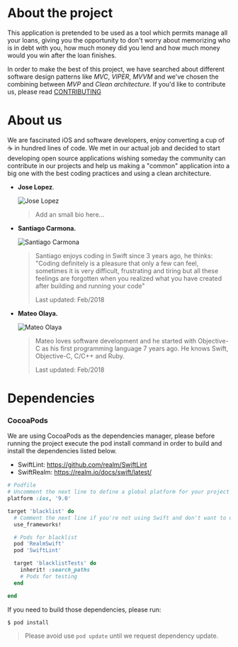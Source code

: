# About the project

This application is pretended to be used as a tool which permits manage all your loans, giving you the opportunity to don't 
worry about memorizing who is in debt with you, how much money did you lend and how much money would you win after the loan finishes.

In order to make the best of this project, we have searched about different software design patterns like _MVC_, _VIPER_, _MVVM_ and we've chosen the combining between _MVP_ and _Clean architecture_. If you'd like to contribute us, please read [CONTRIBUTING](https://github.com/opelty/blacklist-ios/blob/master/CONTRIBUTING.md)

# About us

We are fascinated iOS and software developers, enjoy converting a cup of ☕️ in hundred lines of code. We met in our actual job and decided to start developing open source applications wishing someday the community can contribute in our projects and help us making a "common" application into a big one with the best coding practices and using a clean architecture.

- **Jose Lopez**.

  ![Jose Lopez](https://avatars1.githubusercontent.com/u/10122028?s=150&v=4)

  > Add an small bio here...

- **Santiago Carmona.**

  ![Santiago Carmona](https://avatars2.githubusercontent.com/u/5218843?s=150&v=4)

  > Santiago enjoys coding in Swift since 3 years ago, he thinks: "Coding definitely is a pleasure that only a few can feel, sometimes it is very difficult, frustrating and tiring but all these feelings are forgotten when you realized what you have created after building and running your code"
  >
  > Last updated: Feb/2018

- **Mateo Olaya.**

  ![Mateo Olaya](https://avatars1.githubusercontent.com/u/1709983?s=150&v=4)

  > Mateo loves software development and he started with Objective-C as his first programming language 7 years ago. He knows Swift, Objective-C, C/C++ and Ruby.
  >
  > Last updated: Feb/2018

# Dependencies


### CocoaPods 

We are using CocoaPods as the dependencies manager, please before running the project execute the pod install command in order to build and install the dependencies listed below.

- SwiftLint: https://github.com/realm/SwiftLint
- SwiftRealm: https://realm.io/docs/swift/latest/

```ruby
# Podfile
# Uncomment the next line to define a global platform for your project
platform :ios, '9.0'

target 'blacklist' do
  # Comment the next line if you're not using Swift and don't want to use dynamic frameworks
  use_frameworks!

  # Pods for blacklist
  pod 'RealmSwift'
  pod 'SwiftLint'

  target 'blacklistTests' do
    inherit! :search_paths
    # Pods for testing
  end

end
```



If you need to build those dependencies, please run:

```bash
$ pod install
```

> Please avoid use ```pod update``` until we request dependency update.
